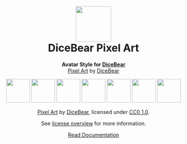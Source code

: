 <h1 align="center"><img src="https://www.dicebear.com/logo-readme.svg" width="96" /> <br />DiceBear Pixel Art</h1>
<p align="center">
  <strong>Avatar Style for <a href="https://www.dicebear.com/">DiceBear</a></strong><br />
  <a href="https://www.figma.com/community/file/1198754108850888330">Pixel Art</a> by <a href="https://www.dicebear.com">DiceBear</a>
</p>

<p align="center">
  <img src="https://api.dicebear.com/5.x/pixel-art/svg?seed=Mimi" width="64" />
  <img src="https://api.dicebear.com/5.x/pixel-art/svg?seed=Sasha" width="64" />
  <img src="https://api.dicebear.com/5.x/pixel-art/svg?seed=Lilly" width="64" />
  <img src="https://api.dicebear.com/5.x/pixel-art/svg?seed=Tigger" width="64" />
  <img src="https://api.dicebear.com/5.x/pixel-art/svg?seed=Bella" width="64" />
  <img src="https://api.dicebear.com/5.x/pixel-art/svg?seed=Zoe" width="64" />
  <img src="https://api.dicebear.com/5.x/pixel-art/svg?seed=Kitty" width="64" />
</p>

<p align="center">
  <a href="https://www.figma.com/community/file/1198754108850888330">Pixel Art</a> by
  <a href="https://www.dicebear.com">DiceBear</a>, licensed under
  <a href="https://creativecommons.org/licenses/zero/1.0/">CC0 1.0</a>.
</p>
<p align="center">
  See <a href="https://www.dicebear.com/licenses">license overview</a> for more information.
</p>

<p align="center">
  <a href="https://www.dicebear.com/styles/pixel-art">
    Read Documentation
  </a>
</p>
